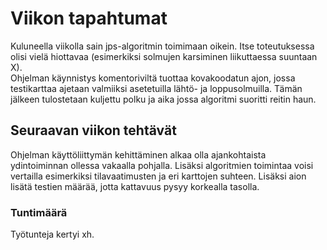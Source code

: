 # Viikon tapahtumat
Kuluneella viikolla sain jps-algoritmin toimimaan oikein. Itse toteutuksessa olisi vielä hiottavaa (esimerkiksi solmujen karsiminen liikuttaessa suuntaan X).  
Ohjelman käynnistys komentoriviltä tuottaa kovakoodatun ajon, jossa testikarttaa ajetaan valmiiksi asetetuilla lähtö- ja loppusolmuilla. Tämän jälkeen tulostetaan kuljettu polku ja aika jossa algoritmi suoritti reitin haun.  

## Seuraavan viikon tehtävät
Ohjelman käyttöliittymän kehittäminen alkaa olla ajankohtaista ydintoiminnan ollessa vakaalla pohjalla. Lisäksi algoritmien toimintaa voisi vertailla esimerkiksi tilavaatimusten ja eri karttojen suhteen. 
Lisäksi aion lisätä testien määrää, jotta kattavuus pysyy korkealla tasolla. 

### Tuntimäärä
Työtunteja kertyi xh.
